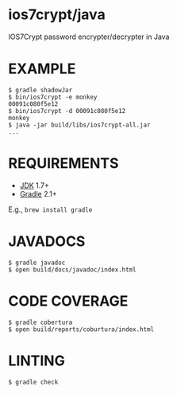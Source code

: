 # ios7crypt/java

IOS7Crypt password encrypter/decrypter in Java

# EXAMPLE

```
$ gradle shadowJar
$ bin/ios7crypt -e monkey
00091c080f5e12
$ bin/ios7crypt -d 00091c080f5e12
monkey
$ java -jar build/libs/ios7crypt-all.jar
...
```

# REQUIREMENTS

* [JDK](http://www.oracle.com/technetwork/java/javase/downloads/index.html) 1.7+
* [Gradle](http://gradle.org/) 2.1+

E.g., `brew install gradle`

# JAVADOCS

```
$ gradle javadoc
$ open build/docs/javadoc/index.html
```

# CODE COVERAGE

```
$ gradle cobertura
$ open build/reports/coburtura/index.html
```

# LINTING

```
$ gradle check
```
